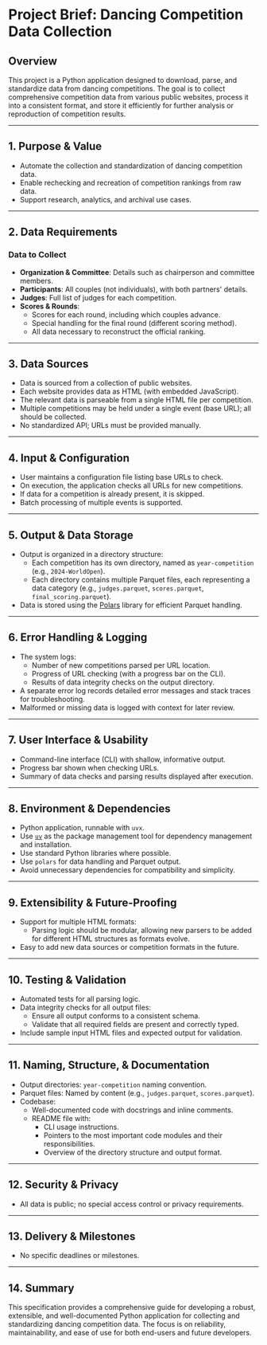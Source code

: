 # Project Brief: Dancing Competition Data Collection

## Overview
This project is a Python application designed to download, parse, and standardize data from dancing competitions. The goal is to collect comprehensive competition data from various public websites, process it into a consistent format, and store it efficiently for further analysis or reproduction of competition results.

---

## 1. Purpose & Value
- Automate the collection and standardization of dancing competition data.
- Enable rechecking and recreation of competition rankings from raw data.
- Support research, analytics, and archival use cases.

---

## 2. Data Requirements
### Data to Collect
- **Organization & Committee**: Details such as chairperson and committee members.
- **Participants**: All couples (not individuals), with both partners' details.
- **Judges**: Full list of judges for each competition.
- **Scores & Rounds**:
  - Scores for each round, including which couples advance.
  - Special handling for the final round (different scoring method).
  - All data necessary to reconstruct the official ranking.

---

## 3. Data Sources
- Data is sourced from a collection of public websites.
- Each website provides data as HTML (with embedded JavaScript).
- The relevant data is parseable from a single HTML file per competition.
- Multiple competitions may be held under a single event (base URL); all should be collected.
- No standardized API; URLs must be provided manually.

---

## 4. Input & Configuration
- User maintains a configuration file listing base URLs to check.
- On execution, the application checks all URLs for new competitions.
- If data for a competition is already present, it is skipped.
- Batch processing of multiple events is supported.

---

## 5. Output & Data Storage
- Output is organized in a directory structure:
  - Each competition has its own directory, named as `year-competition` (e.g., `2024-WorldOpen`).
  - Each directory contains multiple Parquet files, each representing a data category (e.g., `judges.parquet`, `scores.parquet`, `final_scoring.parquet`).
- Data is stored using the [Polars](https://www.pola.rs/) library for efficient Parquet handling.

---

## 6. Error Handling & Logging
- The system logs:
  - Number of new competitions parsed per URL location.
  - Progress of URL checking (with a progress bar on the CLI).
  - Results of data integrity checks on the output directory.
- A separate error log records detailed error messages and stack traces for troubleshooting.
- Malformed or missing data is logged with context for later review.

---

## 7. User Interface & Usability
- Command-line interface (CLI) with shallow, informative output.
- Progress bar shown when checking URLs.
- Summary of data checks and parsing results displayed after execution.

---

## 8. Environment & Dependencies
- Python application, runnable with `uvx`.
- Use [`uv`](https://github.com/astral-sh/uv) as the package management tool for dependency management and installation.
- Use standard Python libraries where possible.
- Use `polars` for data handling and Parquet output.
- Avoid unnecessary dependencies for compatibility and simplicity.

---

## 9. Extensibility & Future-Proofing
- Support for multiple HTML formats:
  - Parsing logic should be modular, allowing new parsers to be added for different HTML structures as formats evolve.
- Easy to add new data sources or competition formats in the future.

---

## 10. Testing & Validation
- Automated tests for all parsing logic.
- Data integrity checks for all output files:
  - Ensure all output conforms to a consistent schema.
  - Validate that all required fields are present and correctly typed.
- Include sample input HTML files and expected output for validation.

---

## 11. Naming, Structure, & Documentation
- Output directories: `year-competition` naming convention.
- Parquet files: Named by content (e.g., `judges.parquet`, `scores.parquet`).
- Codebase:
  - Well-documented code with docstrings and inline comments.
  - README file with:
    - CLI usage instructions.
    - Pointers to the most important code modules and their responsibilities.
    - Overview of the directory structure and output format.

---

## 12. Security & Privacy
- All data is public; no special access control or privacy requirements.

---

## 13. Delivery & Milestones
- No specific deadlines or milestones.

---

## 14. Summary
This specification provides a comprehensive guide for developing a robust, extensible, and well-documented Python application for collecting and standardizing dancing competition data. The focus is on reliability, maintainability, and ease of use for both end-users and future developers. 